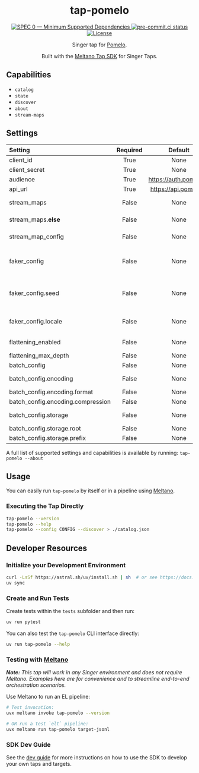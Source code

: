 <div align="center">

# tap-pomelo

<div>
  <a href="https://scientific-python.org/specs/spec-0000/">
    <img alt="SPEC 0 — Minimum Supported Dependencies" src="https://img.shields.io/badge/SPEC-0-green?labelColor=%23004811&color=%235CA038"/>
  </a>
  <a href="https://results.pre-commit.ci/latest/github/reservoir-data/tap-pomelo/main">
    <img alt="pre-commit.ci status" src="https://results.pre-commit.ci/badge/github/reservoir-data/tap-pomelo/main.svg"/>
  </a>
  <a href="https://github.com/reservoir-data/tap-pomelo/blob/main/LICENSE">
    <img alt="License" src="https://img.shields.io/github/license/reservoir-data/tap-pomelo"/>
  </a>
</div>

Singer tap for [Pomelo](https://pomelo.la/mx/).

Built with the [Meltano Tap SDK](https://sdk.meltano.com) for Singer Taps.

</div>

## Capabilities

* `catalog`
* `state`
* `discover`
* `about`
* `stream-maps`

## Settings

| Setting | Required | Default | Description |
|:--------|:--------:|:-------:|:------------|
| client_id | True | None | Client ID to authenticate in Pomelo |
| client_secret | True | None | Client secret to authenticate in Pomelo |
| audience | True | https://auth.pomelo.la | Audience to authenticate in Pomelo |
| api_url | True | https://api.pomelo.la | Base URL for the API |
| stream_maps | False | None | Config object for stream maps capability. For more information check out [Stream Maps](https://sdk.meltano.com/en/latest/stream_maps.html). |
| stream_maps.__else__ | False | None | Currently, only setting this to `__NULL__` is supported. This will remove all other streams. |
| stream_map_config | False | None | User-defined config values to be used within map expressions. |
| faker_config | False | None | Config for the [`Faker`](https://faker.readthedocs.io/en/master/) instance variable `fake` used within map expressions. Only applicable if the plugin specifies `faker` as an additional dependency (through the `singer-sdk` `faker` extra or directly). |
| faker_config.seed | False | None | Value to seed the Faker generator for deterministic output: https://faker.readthedocs.io/en/master/#seeding-the-generator |
| faker_config.locale | False | None | One or more LCID locale strings to produce localized output for: https://faker.readthedocs.io/en/master/#localization |
| flattening_enabled | False | None | 'True' to enable schema flattening and automatically expand nested properties. |
| flattening_max_depth | False | None | The max depth to flatten schemas. |
| batch_config | False | None | Configuration for BATCH message capabilities. |
| batch_config.encoding | False | None | Specifies the format and compression of the batch files. |
| batch_config.encoding.format | False | None | Format to use for batch files. |
| batch_config.encoding.compression | False | None | Compression format to use for batch files. |
| batch_config.storage | False | None | Defines the storage layer to use when writing batch files |
| batch_config.storage.root | False | None | Root path to use when writing batch files. |
| batch_config.storage.prefix | False | None | Prefix to use when writing batch files. |

A full list of supported settings and capabilities is available by running: `tap-pomelo --about`

## Usage

You can easily run `tap-pomelo` by itself or in a pipeline using [Meltano](https://meltano.com/).

### Executing the Tap Directly

```bash
tap-pomelo --version
tap-pomelo --help
tap-pomelo --config CONFIG --discover > ./catalog.json
```

## Developer Resources

### Initialize your Development Environment

```bash
curl -LsSf https://astral.sh/uv/install.sh | sh  # or see https://docs.astral.sh/uv/getting-started/installation/
uv sync
```

### Create and Run Tests

Create tests within the `tests` subfolder and then run:

```bash
uv run pytest
```

You can also test the `tap-pomelo` CLI interface directly:

```bash
uv run tap-pomelo --help
```

### Testing with [Meltano](https://www.meltano.com)

_**Note:** This tap will work in any Singer environment and does not require Meltano.
Examples here are for convenience and to streamline end-to-end orchestration scenarios._

Use Meltano to run an EL pipeline:

```bash
# Test invocation:
uvx meltano invoke tap-pomelo --version

# OR run a test `elt` pipeline:
uvx meltano run tap-pomelo target-jsonl
```

### SDK Dev Guide

See the [dev guide](https://sdk.meltano.com/en/latest/dev_guide.html) for more instructions on how to use the SDK to
develop your own taps and targets.

